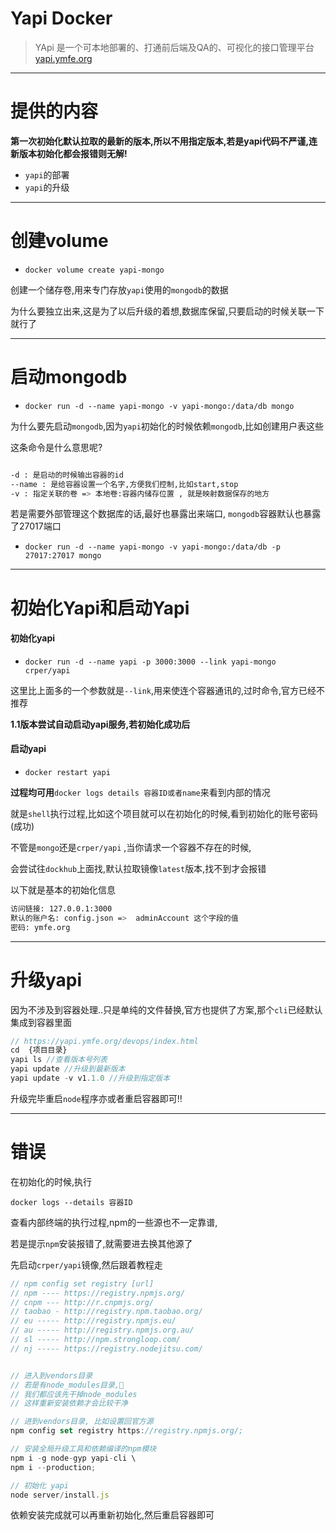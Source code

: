# Yapi Docker

> YApi 是一个可本地部署的、打通前后端及QA的、可视化的接口管理平台 [yapi.ymfe.org](https://github.com/YMFE/yapi)


---

# 提供的内容

**第一次初始化默认拉取的最新的版本,所以不用指定版本,若是yapi代码不严谨,连新版本初始化都会报错则无解!**

- `yapi`的部署
- `yapi`的升级


---

# 创建volume

- `docker volume create yapi-mongo`

创建一个储存卷,用来专门存放`yapi`使用的`mongodb`的数据

为什么要独立出来,这是为了以后升级的着想,数据库保留,只要启动的时候关联一下就行了



---

# 启动mongodb

- `docker run -d --name yapi-mongo -v yapi-mongo:/data/db mongo`


为什么要先启动`mongodb`,因为`yapi`初始化的时候依赖`mongodb`,比如创建用户表这些

这条命令是什么意思呢?

```bash

-d : 是启动的时候输出容器的id
--name : 是给容器设置一个名字,方便我们控制,比如start,stop
-v : 指定关联的卷 => 本地卷:容器内储存位置 , 就是映射数据保存的地方

```

若是需要外部管理这个数据库的话,最好也暴露出来端口, `mongodb`容器默认也暴露了27017端口

- `docker run -d --name yapi-mongo -v yapi-mongo:/data/db -p 27017:27017 mongo`

---

# 初始化Yapi和启动Yapi
#### 初始化yapi

- `docker run -d --name yapi -p 3000:3000 --link yapi-mongo  crper/yapi`


这里比上面多的一个参数就是`--link`,用来使连个容器通讯的,过时命令,官方已经不推荐

**1.1版本尝试自动启动yapi服务,若初始化成功后**

#### 启动yapi

- `docker restart yapi`


**过程均可用**`docker logs details 容器ID或者name`来看到内部的情况

就是`shell`执行过程,比如这个项目就可以在初始化的时候,看到初始化的账号密码(成功)


不管是`mongo`还是`crper/yapi` ,当你请求一个容器不存在的时候,

会尝试往`dockhub`上面找,默认拉取镜像`latest`版本,找不到才会报错

以下就是基本的初始化信息

```bash
访问链接: 127.0.0.1:3000
默认的账户名: config.json =>  adminAccount 这个字段的值
密码: ymfe.org
```


---

# 升级yapi

因为不涉及到容器处理..只是单纯的文件替换,官方也提供了方案,那个`cli`已经默认集成到容器里面

```javascript
// https://yapi.ymfe.org/devops/index.html
cd  {项目目录}
yapi ls //查看版本号列表
yapi update //升级到最新版本
yapi update -v v1.1.0 //升级到指定版本
```

升级完毕重启`node`程序亦或者重启容器即可!!

----

# 错误

在初始化的时候,执行

`docker logs --details 容器ID`

查看内部终端的执行过程,npm的一些源也不一定靠谱,

若是提示`npm`安装报错了,就需要进去换其他源了

先启动`crper/yapi`镜像,然后跟着教程走



```javascript
// npm config set registry [url]
// npm ---- https://registry.npmjs.org/
// cnpm --- http://r.cnpmjs.org/
// taobao - http://registry.npm.taobao.org/
// eu ----- http://registry.npmjs.eu/
// au ----- http://registry.npmjs.org.au/
// sl ----- http://npm.strongloop.com/
// nj ----- https://registry.nodejitsu.com/


// 进入到vendors目录
// 若是有node_modules目录,
// 我们都应该先干掉node_modules
// 这样重新安装依赖才会比较干净

// 进到vendors目录, 比如设置回官方源
npm config set registry https://registry.npmjs.org/;

// 安装全局升级工具和依赖编译的npm模块
npm i -g node-gyp yapi-cli \
npm i --production;

// 初始化 yapi
node server/install.js

```

依赖安装完成就可以再重新初始化,然后重启容器即可
